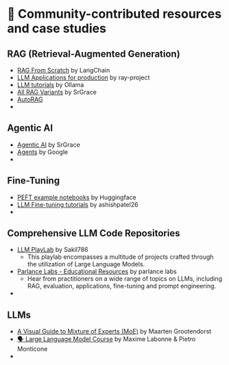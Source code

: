 # 🤝 Community-contributed resources and case studies

## RAG (Retrieval-Augmented Generation)
- [RAG From Scratch](https://github.com/langchain-ai/rag-from-scratch) by LangChain
- [LLM Applications for production](https://github.com/ray-project/llm-applications/tree/main) by ray-project
- [LLM tutorials](https://github.com/ollama/ollama/tree/main/examples) by Ollama
- [All RAG Variants](https://github.com/SrGrace/RAG) by SrGrace
- [AutoRAG](https://github.com/Marker-Inc-Korea/AutoRAG)
- 

## Agentic AI
- [Agentic AI](https://github.com/SrGrace/AgenticAI) by SrGrace
- [Agents](https://www.kaggle.com/whitepaper-agents) by Google
- 

## Fine-Tuning
- [PEFT example notebooks](https://github.com/huggingface/peft/tree/main/examples) by Huggingface
- [LLM Fine-tuning tutorials](https://github.com/ashishpatel26/LLM-Finetuning) by ashishpatel26
- 

## Comprehensive LLM Code Repositories
- [LLM PlayLab](https://github.com/Sakil786/LLM-PlayLab) by Sakil786
  - This playlab encompasses a multitude of projects crafted through the utilization of Large Language Models.
- [Parlance Labs - Educational Resources](https://parlance-labs.com/education/) by parlance labs
  - Hear from practitioners on a wide range of topics on LLMs, including RAG, evaluation, applications, fine-tuning and prompt engineering.
-  

## LLMs
- [A Visual Guide to Mixture of Experts (MoE)](https://newsletter.maartengrootendorst.com/p/a-visual-guide-to-mixture-of-experts) by Maarten Grootendorst
- [🗣️ Large Language Model Course](https://github.com/mlabonne/llm-course) by Maxime Labonne & Pietro Monticone
- 

